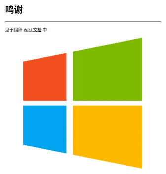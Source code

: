 # 鸣谢

---

见于组织 [wiki 文档](https://amazing-apps.gitbooks.io/organization-wiki/content/zh-CN/windows-lists/main.html) 中

<p align="center">
 <img src="../assets/windows_logo.png"/>
</p>
